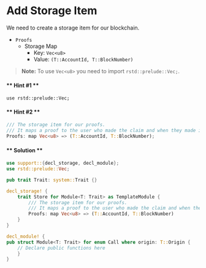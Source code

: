 # Add Storage Item

We need to create a storage item for our blockchain.

* `Proofs`
	* Storage Map
		* Key: `Vec<u8>`
		* Value: `(T::AccountId, T::BlockNumber)`

> **Note:** To use `Vec<u8>` you need to import `rstd::prelude::Vec;`. 

<!-- tabs:start -->

#### ** Hint #1 **

```
use rstd::prelude::Vec;
```

#### ** Hint #2 **

```rust
/// The storage item for our proofs.
/// It maps a proof to the user who made the claim and when they made it.
Proofs: map Vec<u8> => (T::AccountId, T::BlockNumber);
```

#### ** Solution **

```rust
use support::{decl_storage, decl_module};
use rstd::prelude::Vec;

pub trait Trait: system::Trait {}

decl_storage! {
	trait Store for Module<T: Trait> as TemplateModule {
		/// The storage item for our proofs.
		/// It maps a proof to the user who made the claim and when they made it.
		Proofs: map Vec<u8> => (T::AccountId, T::BlockNumber)
	}
}

decl_module! {
pub struct Module<T: Trait> for enum Call where origin: T::Origin {
	// Declare public functions here
	}
}
```

<!-- tabs:end -->